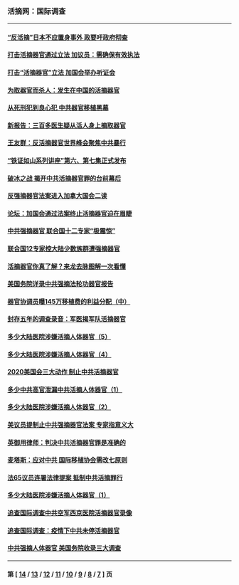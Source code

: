 ### 活摘网：国际调查
---
#### [“反活摘”日本不应置身事外 政要吁政府彻查](../../pages/nf5947/n13971188.md?05150430) 
#### [打击活摘器官通过立法 加议员：需确保有效执法](../../pages/nf5947/n13886356.md?05150430) 
#### [打击“活摘器官”立法 加国会举办听证会](../../pages/nf5947/n13869362.md?05150430) 
#### [为取器官而杀人：发生在中国的活摘器官](../../pages/nf5947/n13794731.md?05150430) 
#### [从死刑犯到良心犯 中共器官移植黑幕](../../pages/nf5947/n13764669.md?05150430) 
#### [新报告：三百多医生疑从活人身上摘取器官](../../pages/nf5947/n13703044.md?05150430) 
#### [王友群：反活摘器官世界峰会聚焦中共暴行](../../pages/nf5947/n13250738.md?05150430) 
#### [“铁证如山系列讲座”第六、第七集正式发布](../../pages/nf5947/n13106287.md?05150430) 
#### [破冰之战 揭开中共活摘器官罪的台前幕后](../../pages/nf5947/n13082457.md?05150430) 
#### [反强摘器官法案进入加拿大国会二读](../../pages/nf5947/n13033450.md?05150430) 
#### [论坛：加国会通过法案终止活摘器官迫在眉睫](../../pages/nf5947/n13029839.md?05150430) 
#### [中共强摘器官 联合国十二专家“极震惊”](../../pages/nf5947/n13024313.md?05150430) 
#### [联合国12专家控大陆少数族群遭强摘器官](../../pages/nf5947/n13023877.md?05150430) 
#### [活摘器官你真了解？来龙去脉图解一次看懂](../../pages/nf5947/n13013820.md?05150430) 
#### [美国务院详录中共强摘法轮功器官报告](../../pages/nf5947/n12944519.md?05150430) 
#### [器官协调员曝145万移植费的利益分配（中）](../../pages/nf5947/n12894547.md?05150430) 
#### [封存五年的调查录音：军医揭军队活摘器官](../../pages/nf5947/n12798692.md?05150430) 
#### [多少大陆医院涉嫌活摘人体器官（5）](../../pages/nf5947/n12768383.md?05150430) 
#### [多少大陆医院涉嫌活摘人体器官（4）](../../pages/nf5947/n12664434.md?05150430) 
#### [2020美国会三大动作 制止中共活摘器官](../../pages/nf5947/n12682004.md?05150430) 
#### [多少中共高官泄漏中共活摘人体器官（1）](../../pages/nf5947/n12671234.md?05150430) 
#### [多少大陆医院涉嫌活摘人体器官（2）](../../pages/nf5947/n12655589.md?05150430) 
#### [美议员提制止中共强摘器官法案 专家指意义大](../../pages/nf5947/n12630561.md?05150430) 
#### [英御用律师：判决中共活摘器官罪是准确的](../../pages/nf5947/n12580740.md?05150430) 
#### [麦塔斯：应对中共 国际移植协会需改七原则](../../pages/nf5947/n12514711.md?05150430) 
#### [法65议员连署法律提案 抵制中共活摘罪行](../../pages/nf5947/n12437047.md?05150430) 
#### [多少大陆医院涉嫌活摘人体器官（1）](../../pages/nf5947/n12414284.md?05150430) 
#### [追查国际调查中共空军西京医院活摘器官录像](../../pages/nf5947/n12348837.md?05150430) 
#### [追查国际调查：疫情下中共未停活摘器官](../../pages/nf5947/n12273415.md?05150430) 
#### [中共强摘人体器官 美国务院收录三大调查](../../pages/nf5947/n12181488.md?05150430) 

---
#### 第 [ [14](./14.md?05150430) / [13](./13.md?05150430) / [12](./12.md?05150430) / [11](./11.md?05150430) / [10](./10.md?05150430) / [9](./9.md?05150430) / [8](./8.md?05150430) / [7](./7.md?05150430) ] 页
